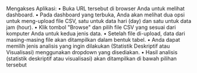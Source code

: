 Mengakses Aplikasi:
	•	Buka URL tersebut di browser Anda untuk melihat dashboard.
	•	Pada dashboard yang terbuka, Anda akan melihat dua opsi untuk meng-upload file CSV, satu untuk data hari (day) dan satu untuk data jam (hour).
	•	Klik tombol "Browse" dan pilih file CSV yang sesuai dari komputer Anda untuk kedua jenis data.
	•	Setelah file di-upload, data dari masing-masing file akan ditampilkan dalam bentuk tabel.
	•	Anda dapat memilih jenis analisis yang ingin dilakukan (Statistik Deskriptif atau Visualisasi) menggunakan dropdown yang disediakan.
	•	Hasil analisis (statistik deskriptif atau visualisasi) akan ditampilkan di bawah pilihan tersebut